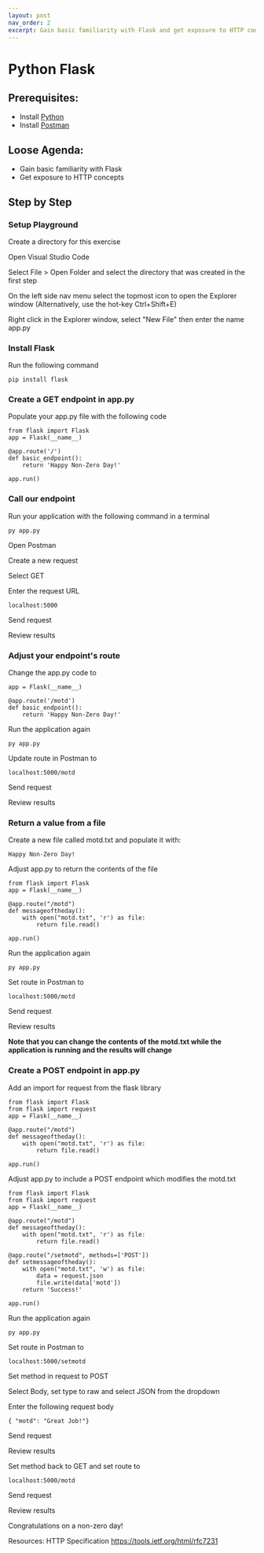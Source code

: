 ```yaml
---
layout: post
nav_order: 2
excerpt: Gain basic familiarity with Flask and get exposure to HTTP concepts.
---
```


# Python Flask

## Prerequisites:
- Install [Python](https://www.python.org/downloads/)
- Install [Postman](https://www.postman.com/downloads/)

## Loose Agenda:
- Gain basic familiarity with Flask
- Get exposure to HTTP concepts

## Step by Step

### Setup Playground
Create a directory for this exercise

Open Visual Studio Code

Select File > Open Folder and select the directory that was created in the first step

On the left side nav menu select the topmost icon to open the Explorer window (Alternatively, use the hot-key Ctrl+Shift+E)

Right click in the Explorer window, select "New File" then enter the name app.py


### Install Flask

Run the following command

```
pip install flask
```

### Create a GET endpoint in app.py

Populate your app.py file with the following code

```
from flask import Flask
app = Flask(__name__)

@app.route('/')
def basic_endpoint():
    return 'Happy Non-Zero Day!'

app.run()
```

### Call our endpoint

Run your application with the following command in a terminal

```
py app.py
```

Open Postman

Create a new request

Select GET

Enter the request URL

```
localhost:5000
```

Send request

Review results

### Adjust your endpoint's route

Change the app.py code to 

```
app = Flask(__name__)

@app.route('/motd')
def basic_endpoint():
    return 'Happy Non-Zero Day!'
```

Run the application again

```
py app.py
```

Update route in Postman to

```
localhost:5000/motd
```

Send request

Review results

### Return a value from a file

Create a new file called motd.txt and populate it with:

```
Happy Non-Zero Day!
```

Adjust app.py to return the contents of the file

```
from flask import Flask
app = Flask(__name__)

@app.route("/motd")
def messageoftheday():
    with open("motd.txt", 'r') as file:
        return file.read()

app.run()

```

Run the application again

```
py app.py
```

Set route in Postman to

```
localhost:5000/motd
```

Send request

Review results

**Note that you can change the contents of the motd.txt while the application is running and the results will change**


### Create a POST endpoint in app.py

Add an import for request from the flask library
```
from flask import Flask
from flask import request
app = Flask(__name__)

@app.route("/motd")
def messageoftheday():
    with open("motd.txt", 'r') as file:
        return file.read()

app.run()

```

Adjust app.py to include a POST endpoint which modifies the motd.txt

```
from flask import Flask
from flask import request
app = Flask(__name__)

@app.route("/motd")
def messageoftheday():
    with open("motd.txt", 'r') as file:
        return file.read()

@app.route("/setmotd", methods=['POST'])
def setmessageoftheday():
    with open("motd.txt", 'w') as file:
        data = request.json
        file.write(data['motd'])
    return 'Success!'

app.run()

```

Run the application again

```
py app.py
```

Set route in Postman to

```
localhost:5000/setmotd
```

Set method in request to POST

Select Body, set type to raw and select JSON from the dropdown

Enter the following request body
```
{ "motd": "Great Job!"}
```

Send request

Review results

Set method back to GET and set route to

```
localhost:5000/motd
```

Send request

Review results

Congratulations on a non-zero day!

Resources:
HTTP Specification
https://tools.ietf.org/html/rfc7231
